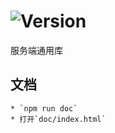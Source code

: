 # ![Version](https://img.shields.io/badge/version-15.235.74-green.svg)

服务端通用库

## 文档
    * `npm run doc`
    * 打开`doc/index.html`